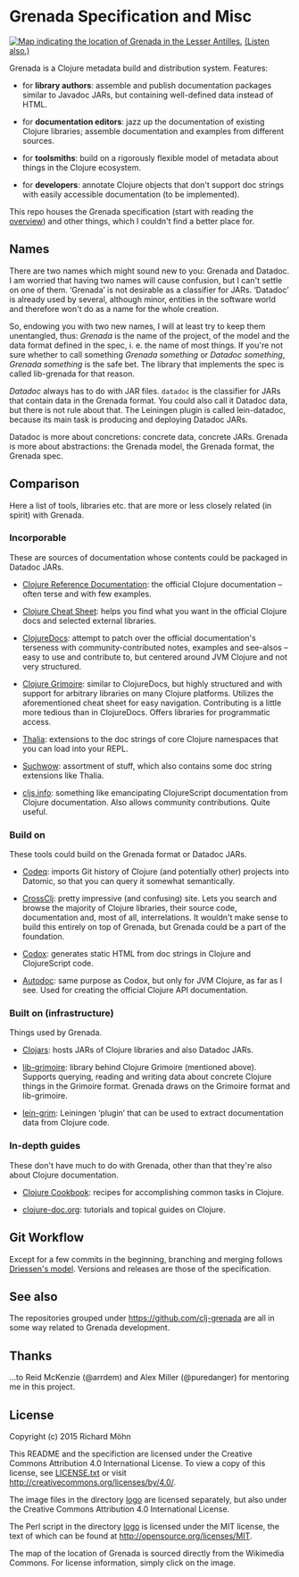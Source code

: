 # Grenada Specification and Misc

[![Map indicating the location of Grenada in the Lesser
Antilles.](https://upload.wikimedia.org/wikipedia/commons/5/53/Grenada_in_its_region.svg)](https://commons.wikimedia.org/wiki/File:Grenada_in_its_region.svg#/media/File:Grenada_in_its_region.svg)
[(Listen also.)](http://www.bbc.co.uk/programmes/b02x5j69)

Grenada is a Clojure metadata build and distribution system. Features:

 - for **library authors**: assemble and publish documentation packages similar
   to Javadoc JARs, but containing well-defined data instead of HTML.

 - for **documentation editors**: jazz up the documentation of existing Clojure
   libraries; assemble documentation and examples from different sources.

 - for **toolsmiths**: build on a rigorously flexible model of metadata about
   things in the Clojure ecosystem.

 - for **developers**: annotate Clojure objects that don't support doc strings with
   easily accessible documentation (to be implemented).

This repo houses the Grenada specification (start with reading the
[overview](SpecOverview.md)) and other things, which I couldn't find a better
place for.

## Names

There are two names which might sound new to you: Grenada and Datadoc. I am
worried that having two names will cause confusion, but I can't settle on one of
them. ‘Grenada’ is not desirable as a classifier for JARs. ‘Datadoc’ is already
used by several, although minor, entities in the software world and therefore
won't do as a name for the whole creation.

So, endowing you with two new names, I will at least try to keep them
unentangled, thus: *Grenada* is the name of the project, of the model and the
data format defined in the spec, i. e. the name of most things. If you're not
sure whether to call something *Grenada something* or *Datadoc something*,
*Grenada something* is the safe bet. The library that implements the spec is
called lib-grenada for that reason.

*Datadoc* always has to do with JAR files. `datadoc` is the classifier for JARs
that contain data in the Grenada format. You could also call it Datadoc data,
but there is not rule about that. The Leiningen plugin is called lein-datadoc,
because its main task is producing and deploying Datadoc JARs.

Datadoc is more about concretions: concrete data, concrete JARs. Grenada is more
about abstractions: the Grenada model, the Grenada format, the Grenada spec.

## Comparison

Here a list of tools, libraries etc. that are more or less closely related (in
spirit) with Grenada.

### Incorporable

These are sources of documentation whose contents could be packaged in Datadoc
JARs.

 - [Clojure Reference Documentation](http://clojure.org/documentation): the
   official Clojure documentation – often terse and with few examples.

 - [Clojure Cheat Sheet](http://clojure.org/cheatsheet): helps you find what you
   want in the official Clojure docs and selected external libraries.

 - [ClojureDocs](https://clojuredocs.org): attempt to patch over the official
   documentation's terseness with community-contributed notes, examples and
   see-alsos – easy to use and contribute to, but centered around JVM Clojure
   and not very structured.

 - [Clojure Grimoire](http://conj.io): similar to ClojureDocs, but highly
   structured and with support for arbitrary libraries on many Clojure
   platforms. Utilizes the aforementioned cheat sheet for easy navigation.
   Contributing is a little more tedious than in ClojureDocs. Offers libraries
   for programmatic access.

 - [Thalia](https://github.com/jafingerhut/thalia): extensions to the doc
   strings of core Clojure namespaces that you can load into your REPL.

 - [Suchwow](https://github.com/marick/suchwow): assortment of stuff, which also
   contains some doc string extensions like Thalia.

 - [cljs.info](http://cljs.info/cheatsheet/): something like emancipating
   ClojureScript documentation from Clojure documentation. Also allows community
   contributions. Quite useful.

### Build on

These tools could build on the Grenada format or Datadoc JARs.

 - [Codeq](http://blog.datomic.com/2012/10/codeq.html): imports Git history of
   Clojure (and potentially other) projects into Datomic, so that you can query
   it somewhat semantically.

 - [CrossClj](https://crossclj.info/): pretty impressive (and confusing) site.
   Lets you search and browse the majority of Clojure libraries, their source
   code, documentation and, most of all, interrelations. It wouldn't make sense
   to build this entirely on top of Grenada, but Grenada could be a part of the
   foundation.

 - [Codox](https://github.com/weavejester/codox): generates static HTML from
   doc strings in Clojure and ClojureScript code.

 - [Autodoc](https://github.com/tomfaulhaber/autodoc): same purpose as Codox,
   but only for JVM Clojure, as far as I see. Used for creating the official
   Clojure API documentation.

### Built on (infrastructure)

Things used by Grenada.

 - [Clojars](https://clojars.org): hosts JARs of Clojure libraries and also
   Datadoc JARs.

 - [lib-grimoire](https://github.com/clojure-grimoire/lib-grimoire): library
   behind Clojure Grimoire (mentioned above). Supports querying, reading and
   writing data about concrete Clojure things in the Grimoire format. Grenada
   draws on the Grimoire format and lib-grimoire.

 - [lein-grim](https://github.com/clojure-grimoire/lein-grim): Leiningen
   ‘plugin’ that can be used to extract documentation data from Clojure code.

### In-depth guides

These don't have much to do with Grenada, other than that they're also about
Clojure documentation.

 - [Clojure Cookbook](https://github.com/clojure-cookbook/clojure-cookbook):
   recipes for accomplishing common tasks in Clojure.

 - [clojure-doc.org](http://clojure-doc.org/): tutorials and topical guides on
   Clojure.


## Git Workflow

Except for a few commits in the beginning, branching and merging follows
[Driessen's model](http://nvie.com/posts/a-successful-git-branching-model/).
Versions and releases are those of the specification.

## See also

The repositories grouped under https://github.com/clj-grenada are all in some
way related to Grenada development.

## Thanks

…to Reid McKenzie (@arrdem) and Alex Miller (@puredanger) for mentoring me in
this project.

## License

Copyright (c) 2015 Richard Möhn

This README and the specifiction are licensed under the Creative Commons
Attribution 4.0 International License. To view a copy of this license, see
[LICENSE.txt](LICENSE.txt) or visit http://creativecommons.org/licenses/by/4.0/.

The image files in the directory [logo](/logo) are licensed separately, but also
under the Creative Commons Attribution 4.0 International License.

The Perl script in the directory [logo](/logo) is licensed under the MIT
license, the text of which can be found at http://opensource.org/licenses/MIT.

The map of the location of Grenada is sourced directly from the Wikimedia
Commons. For license information, simply click on the image.
